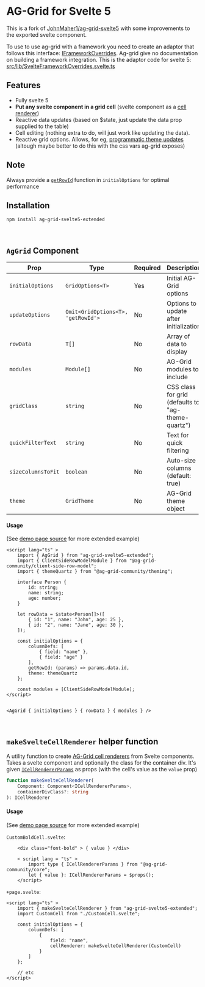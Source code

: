 # AG-Grid for Svelte 5

This is a fork of [JohnMaher1/ag-grid-svelte5](https://github.com/JohnMaher1/ag-grid-svelte5) with some improvements to the exported svelte component. 

To use to use ag-grid with a framework you need to create an adaptor that follows this interface: [IFrameworkOverrides](https://github.com/ag-grid/ag-grid/blob/424be7dcadf9b964056ee8c451af9b041ce8877a/packages/ag-grid-community/src/interfaces/iFrameworkOverrides.ts#L7). Ag-grid give no documentation on building a framework integration. This is the adaptor code for svelte 5: [src/lib/SvelteFrameworkOverrides.svelte.ts](src/lib/SvelteFrameworkOverrides.svelte.ts)


## Features

- Fully svelte 5
- **Put any svelte component in a grid cell** (svelte component as a [cell renderer](https://www.ag-grid.com/javascript-data-grid/component-cell-renderer/))
- Reactive data updates (based on $state, just update the data prop supplied to the table)
- Cell editing (nothing extra to do, will just work like updating the data).
- Reactive grid options. Allows, for eg, [programmatic theme updates](https://www.ag-grid.com/javascript-data-grid/theming-api/) (altough maybe better to do this with the css vars ag-grid exposes)

## Note

Always provide a [`getRowId`](https://www.ag-grid.com/javascript-data-grid/grid-options/#reference-rowModels-getRowId) function in `initialOptions` for optimal performance

## Installation

```bash
npm install ag-grid-svelte5-extended
```

<br />

## `AgGrid` Component

| Prop | Type | Required | Description |
|------|------|----------|-------------|
| `initialOptions` | `GridOptions<T>` | Yes | Initial AG-Grid options |
| `updateOptions` | `Omit<GridOptions<T>, 'getRowId'>` | No | Options to update after initialization |
| `rowData` | `T[]` | No | Array of data to display |
| `modules` | `Module[]` | No | AG-Grid modules to include |
| `gridClass` | `string` | No | CSS class for grid (defaults to "ag-theme-quartz") |
| `quickFilterText` | `string` | No | Text for quick filtering |
| `sizeColumnsToFit` | `boolean` | No | Auto-size columns (default: true) |
| `theme` | `GridTheme` | No | AG-Grid theme object |


#### Usage

(See [demo page source](src/routes/+page.svelte) for more extended example)

```svelte
<script lang="ts" >
    import { AgGrid } from "ag-grid-svelte5-extended";
    import { ClientSideRowModelModule } from "@ag-grid-community/client-side-row-model";
    import { themeQuartz } from "@ag-grid-community/theming";

    interface Person {
        id: string;
        name: string;
        age: number;
    }

    let rowData = $state<Person[]>([
        { id: "1", name: "John", age: 25 },
        { id: "2", name: "Jane", age: 30 },
    ]);

    const initialOptions = {
        columnDefs: [
            { field: "name" },
            { field: "age" }
        ],
        getRowId: (params) => params.data.id,
        theme: themeQuartz
    };

    const modules = [ClientSideRowModelModule];
</script>


<AgGrid { initialOptions } { rowData } { modules } />
```

<br />

## `makeSvelteCellRenderer` helper function

A utility function to create [AG-Grid cell renderers](https://www.ag-grid.com/javascript-data-grid/component-cell-renderer/) from Svelte components. Takes a svelte component and optionally the class for the container div. It's given [`ICellRendererParams`](https://www.ag-grid.com/javascript-data-grid/component-cell-renderer/#:~:text=The%20provided%20props%20(interface%20ICellRendererParams)%20are%3A) as props (with the cell's value as the `value` prop)

```typescript
function makeSvelteCellRenderer(
    Component: Component<ICellRendererParams>,
    containerDivClass?: string
): ICellRenderer
```

#### Usage

(See [demo page source](src/routes/+page.svelte) for more extended example)

`CustomBoldCell.svelte`:

```svelte
    <div class="font-bold" > { value } </div>

    < script lang = "ts" >
        import type { ICellRendererParams } from "@ag-grid-community/core";
        let { value }: ICellRendererParams = $props();
    </script>
```
`+page.svelte`:

```svelte
<script lang="ts" >
    import { makeSvelteCellRenderer } from "ag-grid-svelte5-extended";
    import CustomCell from "./CustomCell.svelte";

    const initialOptions = {
        columnDefs: [
            {
                field: "name",
                cellRenderer: makeSvelteCellRenderer(CustomCell)
            }
        ]
    };

    // etc
</script>
```



